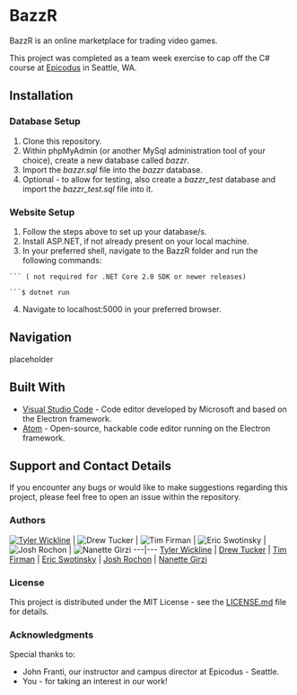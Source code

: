# BazzR
BazzR is an online marketplace for trading video games.

This project was completed as a team week exercise to cap off the C# course at [Epicodus](https://www.epicodus.com) in Seattle, WA.

## Installation
### Database Setup
1. Clone this repository.
2. Within phpMyAdmin (or another MySql administration tool of your choice), create a new database called *bazzr*.
3. Import the *bazzr.sql* file into the *bazzr* database.
4. Optional - to allow for testing, also create a *bazzr_test* database and import the *bazzr_test.sql* file into it.


### Website Setup
1. Follow the steps above to set up your database/s.
2. Install ASP.NET, if not already present on your local machine.
3. In your preferred shell, navigate to the BazzR folder and run the following commands:

 ```$ dotnet restore
 ``` ( not required for .NET Core 2.0 SDK or newer releases)

 ```$ dotnet run
 ```

4. Navigate to localhost:5000 in your preferred browser.

## Navigation
placeholder

## Built With
* [Visual Studio Code](https://code.visualstudio.com/) - Code editor developed by Microsoft and based on the Electron framework.
* [Atom](https://atom.io/) - Open-source, hackable code editor running on the Electron framework.

## Support and Contact Details
If you encounter any bugs or would like to make suggestions regarding this project, please feel free to open an issue within the repository.

### Authors
[![Tyler Wickline](https://avatars3.githubusercontent.com/u/25206244?s=460&v=4)](https://github.com/Twick00) | ![Drew Tucker](https://avatars1.githubusercontent.com/u/32585942?s=400&v=4) | ![Tim Firman](https://avatars1.githubusercontent.com/u/35019367?s=400&v=4) | ![Eric Swotinsky](https://avatars0.githubusercontent.com/u/26610060?s=460&v=4) | ![Josh Rochon](https://avatars0.githubusercontent.com/u/28512645?s=400&v=4) | ![Nanette Girzi](https://avatars0.githubusercontent.com/u/11093615?s=400&v=4)
---|---
[Tyler Wickline](https://github.com/twick00) | [Drew Tucker](https://github.com/dtuck43) | [Tim Firman](https://github.com/tfirman) | [Eric Swotinsky](https://github.com/eswotinsky) | [Josh Rochon](https://github.com/joshdrochon) | [Nanette Girzi](https://github.com/nanettegirzi)


### License
This project is distributed under the MIT License - see the [LICENSE.md](LICENSE.md) file for details.

### Acknowledgments
Special thanks to:
* John Franti, our instructor and campus director at Epicodus - Seattle.
* You - for taking an interest in our work!

